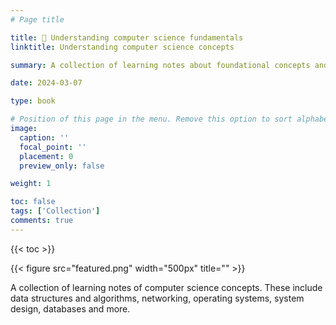 ```yaml
---
# Page title

title: 🥽 Understanding computer science fundamentals
linktitle: Understanding computer science concepts

summary: A collection of learning notes about foundational concepts and theories in computer science, serving as a quick reference for understanding core principles.

date: 2024-03-07

type: book

# Position of this page in the menu. Remove this option to sort alphabetically.
image:
  caption: ''
  focal_point: ''
  placement: 0
  preview_only: false

weight: 1

toc: false
tags: ['Collection']
comments: true
---
```


{{< toc >}}

{{< figure src="featured.png" width="500px" title="" >}}

A collection of learning notes of computer science concepts. These include data structures and algorithms, networking, operating systems, system design, databases and more.

<!-- {{< list_children >}} -->
